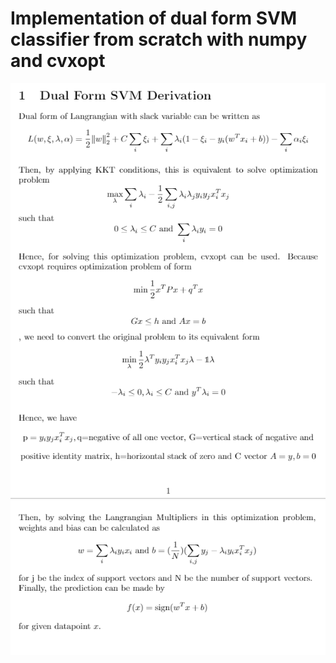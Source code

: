 # Implementation of dual form SVM classifier from scratch with numpy and cvxopt
![alt text](https://github.com/NoTody/Machine-Learning-from-Scratch/blob/main/Support-Vector-Machine/dual%20form%20SVM%20derivation_1.png?raw=true)
![alt text](https://github.com/NoTody/Machine-Learning-from-Scratch/blob/main/Support-Vector-Machine/dual%20form%20SVM%20derivation_2.png?raw=true)

